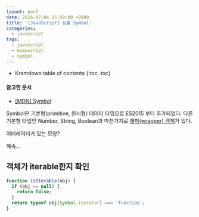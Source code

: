 ```yaml
---
layout: post
date: 2016-07-04 15:59:00 +0900
title: '[JavaScript] 심볼 Symbol'
categories:
  - javascript
tags:
  - javascript
  - ecmascript
  - symbol
---
```


* Kramdown table of contents
{:toc .toc}

#### 참고한 문서

- [\[MDN\] Symbol](https://developer.mozilla.org/en-US/docs/Web/JavaScript/Reference/Global_Objects/Symbol)


Symbol은 기본형(primitive, 원시형) 데이터 타입으로 ES2015 부터 추가되었다. 다른 기본형 타입인 Number, String, Boolean과 마찬가지로 [래퍼(wrapper) 객체](http://noritersand.tistory.com/536)가 있다.

이터레이터가 있는 모양?

꼐속...

## 객체가 iterable한지 확인

```js
function isIterable(obj) {
  if (obj == null) {
    return false;
  }
  return typeof obj[Symbol.iterator] === 'function';
}
```

